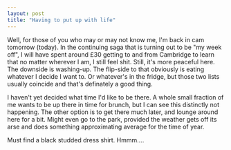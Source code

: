 ```yaml
---
layout: post
title: "Having to put up with life"
---
```

Well, for those of you who may or may not know me, I'm back in cam tomorrow
(today). In the continuing saga that is turning out to be "my week off", I
will have spent around £30 getting to and from Cambridge to learn that no
matter wherever I am, I still feel shit. Still, it's more peaceful here. The
downside is washing-up. The flip-side to that obviously is eating whatever I
decide I want to. Or whatever's in the fridge, but those two lists usually
coincide and that's definately a good thing.

I haven't yet decided what time I'd like to be there. A whole small fraction
of me wants to be up there in time for brunch, but I can see this distinctly
not happening. The other option is to get there much later, and lounge around
here for a bit. Might even go to the park, provided the weather gets off its
arse and does something approximating average for the time of year.

Must find a black studded dress shirt. Hmmm....

